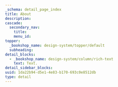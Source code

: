 ```yaml
---
_schema: detail_page_index
title: About
description:
cascade:
  secondary_nav:
    title:
    menu_id:
topper:
  _bookshop_name: design-system/topper/default
  subheading:
detail_blocks:
  - _bookshop_name: design-system/column/rich-text
    text: Text.
detail_sidebar_blocks:
uuid: 1da22b94-d5e1-4e83-b170-693c0e8512db
type: detail
---
```

